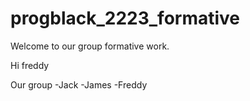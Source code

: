 # progblack_2223_formative
Welcome to our group formative work.

 Hi freddy
 
Our group
-Jack
-James
-Freddy
